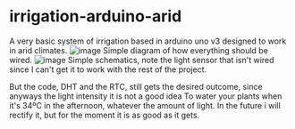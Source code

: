 # irrigation-arduino-arid
A very basic system of irrigation based in arduino uno v3 designed to work in arid climates.
![image](https://github.com/user-attachments/assets/bd4f7f81-d849-4124-877b-b935424860be)
Simple diagram of how everything should be wired.
![image](https://github.com/user-attachments/assets/51331800-25b5-4b7e-a96f-c5226d468e10)
Simple schematics, note the light sensor that isn't wired since I can't get it to work with the rest of the project.

But the code, DHT and the RTC, still gets the desired outcome, since anyways the light intensity it is not a good idea
To water your plants when it's 34ºC in the afternoon, whatever the amount of light.
In the future i will rectify it, but for the moment it is as good as it gets.
